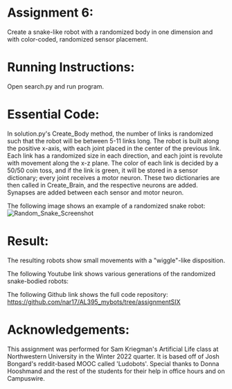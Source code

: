 # Assignment 6:
Create a snake-like robot with a randomized body in one dimension and with color-coded, randomized sensor placement.

# Running Instructions:
Open search.py and run program.

# Essential Code:
In solution.py's Create_Body method, the number of links is randomized such that the robot will be between 5-11 links long. The robot is built along the positive x-axis, with each joint placed in the center of the previous link. Each link has a randomized size in each direction, and each joint is revolute with movement along the x-z plane. The color of each link is decided by a 50/50 coin toss, and if the link is green, it will be stored in a sensor dictionary; every joint receives a motor neuron. These two dictionaries are then called in Create_Brain, and the respective neurons are added. Synapses are added between each sensor and motor neuron. 

The following image shows an example of a randomized snake robot:
![Random_Snake_Screenshot](https://user-images.githubusercontent.com/122194228/217650570-47537373-2a6f-4da9-b711-91a382f188aa.JPG)

# Result:
The resulting robots show small movements with a "wiggle"-like disposition.

The following Youtube link shows various generations of the randomized snake-bodied robots: 


The following Github link shows the full code repository: 
https://github.com/nar17/AL395_mybots/tree/assignmentSIX

# Acknowledgements:
This assignment was performed for Sam Kriegman's Artificial Life class at Northwestern University in the Winter 2022 quarter. It is based off of Josh Bongard's reddit-based MOOC called 'Ludobots'. Special thanks to Donna Hooshmand and the rest of the students for their help in office hours and on Campuswire. 
